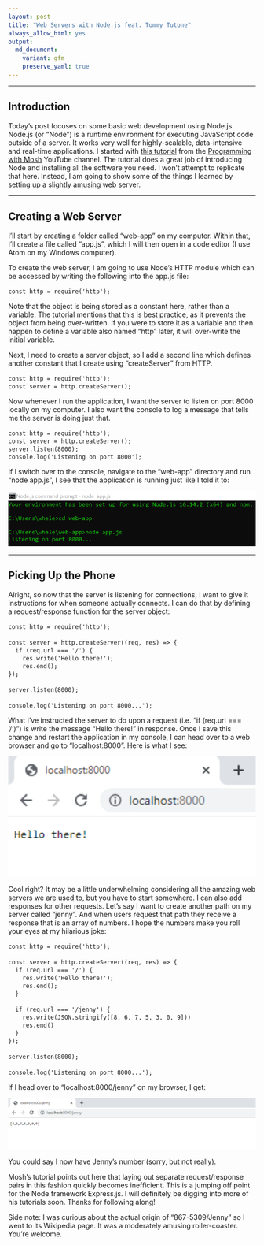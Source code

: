 ```yaml
---
layout: post
title: "Web Servers with Node.js feat. Tommy Tutone"
always_allow_html: yes
output: 
  md_document: 
    variant: gfm
    preserve_yaml: true
---
```


------------------------------------------------------------------------

## Introduction

Today’s post focuses on some basic web development using Node.js.
Node.js (or “Node”) is a runtime environment for executing JavaScript
code outside of a server. It works very well for highly-scalable,
data-intensive and real-time applications. I started with [this
tutorial](https://www.youtube.com/watch?v=TlB_eWDSMt4&ab_channel=ProgrammingwithMosh)
from the [Programming with
Mosh](https://www.youtube.com/channel/UCWv7vMbMWH4-V0ZXdmDpPBA) YouTube
channel. The tutorial does a great job of introducing Node and
installing all the software you need. I won’t attempt to replicate that
here. Instead, I am going to show some of the things I learned by
setting up a slightly amusing web server.

------------------------------------------------------------------------

## Creating a Web Server

I’ll start by creating a folder called “web-app” on my computer. Within
that, I’ll create a file called “app.js”, which I will then open in a
code editor (I use Atom on my Windows computer).

To create the web server, I am going to use Node’s HTTP module which can
be accessed by writing the following into the app.js file:

    const http = require('http');

Note that the object is being stored as a constant here, rather than a
variable. The tutorial mentions that this is best practice, as it
prevents the object from being over-written. If you were to store it as
a variable and then happen to define a variable also named “http” later,
it will over-write the initial variable.

Next, I need to create a server object, so I add a second line which
defines another constant that I create using “createServer” from HTTP.

    const http = require('http');
    const server = http.createServer();

Now whenever I run the application, I want the server to listen on port
8000 locally on my computer. I also want the console to log a message
that tells me the server is doing just that.

    const http = require('http');
    const server = http.createServer();
    server.listen(8000);
    console.log('Listening on port 8000');

If I switch over to the console, navigate to the “web-app” directory and
run “node app.js”, I see that the application is running just like I
told it to:

![](/images/listening.png)<!-- -->

------------------------------------------------------------------------

## Picking Up the Phone

Alright, so now that the server is listening for connections, I want to
give it instructions for when someone actually connects. I can do that
by defining a request/response function for the server object:

    const http = require('http');

    const server = http.createServer((req, res) => {
      if (req.url === '/') {
        res.write('Hello there!');
        res.end();
    });

    server.listen(8000);

    console.log('Listening on port 8000...');

What I’ve instructed the server to do upon a request (i.e. “if (req.url
=== ‘/’)”) is write the message “Hello there!” in response. Once I save
this change and restart the application in my console, I can head over
to a web browser and go to “localhost:8000”. Here is what I see:

![](/images/hellothere.png)<!-- -->

Cool right? It may be a little underwhelming considering all the amazing
web servers we are used to, but you have to start somewhere. I can also
add responses for other requests. Let’s say I want to create another
path on my server called “jenny”. And when users request that path they
receive a response that is an array of numbers. I hope the numbers make
you roll your eyes at my hilarious joke:

    const http = require('http');

    const server = http.createServer((req, res) => {
      if (req.url === '/') {
        res.write('Hello there!');
        res.end();
      }

      if (req.url === '/jenny') {
        res.write(JSON.stringify([8, 6, 7, 5, 3, 0, 9]))
        res.end()
      }
    });

    server.listen(8000);

    console.log('Listening on port 8000...');

If I head over to “localhost:8000/jenny” on my browser, I get:

![](/images/jenny.png)<!-- -->

You could say I now have Jenny’s number (sorry, but not really).

Mosh’s tutorial points out here that laying out separate
request/response pairs in this fashion quickly becomes inefficient. This
is a jumping off point for the Node framework Express.js. I will
definitely be digging into more of his tutorials soon. Thanks for
following along!

Side note: I was curious about the actual origin of “867-5309/Jenny” so
I went to its Wikipedia page. It was a moderately amusing
roller-coaster. You’re welcome.
